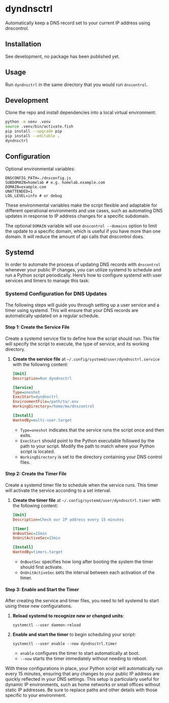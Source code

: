 # dyndnsctrl

Automatically keep a DNS record set to your current IP address using dnscontrol.

## Installation

See development, no package has been published yet.

## Usage

Run `dyndnsctrl` in the same directory that you would run `dnscontrol`.

## Development

Clone the repo and install dependencies into a local virtual environment:

```bash
python -m venv .venv
source .venv/bin/activate.fish
pip install --upgrade pip
pip install --editable .
dyndnsctrl
```

## Configuration

Optional environmental variables:

```shell
DNSCONFIG_PATH=./dnsconfig.js
SUBDOMAIN=homelab # e.g. homelab.example.com
DOMAIN=example.com
UNATTENDED=1
LOG_LEVEL=info # or debug
```

These environmental variables make the script flexible and adaptable for different operational environments and use cases, such as automating DNS updates in response to IP address changes for a specific subdomain.

The optional `DOMAIN` variable will use `dnscontrol --domains` option to limit the update to a specific domain, which is useful if you have more than one domain. It will reduce the amount of api calls that dnscontrol does.

## Systemd

In order to automate the process of updating DNS records with `dnscontrol` whenever your public IP changes, you can utilize systemd to schedule and run a Python script periodically. Here’s how to configure systemd with user services and timers to manage this task:

### Systemd Configuration for DNS Updates

The following steps will guide you through setting up a user service and a timer using systemd. This will ensure that your DNS records are automatically updated on a regular schedule.

#### Step 1: Create the Service File

Create a systemd service file to define how the script should run. This file will specify the script to execute, the type of service, and its working directory.

1. **Create the service file** at `~/.config/systemd/user/dyndnsctrl.service` with the following content:

    ```ini
    [Unit]
    Description=Run dyndnsctrl

    [Service]
    Type=oneshot
    ExecStart=dyndnsctrl
    EnvironmentFile=/path/to/.env
    WorkingDirectory=/home/me/dnscontrol

    [Install]
    WantedBy=multi-user.target
    ```

    - `Type=oneshot` indicates that the service runs the script once and then exits.
    - `ExecStart` should point to the Python executable followed by the path to your script. Modify the path to match where your Python script is located.
    - `WorkingDirectory` is set to the directory containing your DNS control files.

#### Step 2: Create the Timer File

Create a systemd timer file to schedule when the service runs. This timer will activate the service according to a set interval.

1. **Create the timer file** at `~/.config/systemd/user/dyndnsctrl.timer` with the following content:

    ```ini
    [Unit]
    Description=Check our IP address every 15 minutes

    [Timer]
    OnBootSec=15min
    OnUnitActiveSec=15min

    [Install]
    WantedBy=timers.target
    ```

    - `OnBootSec` specifies how long after booting the system the timer should first activate.
    - `OnUnitActiveSec` sets the interval between each activation of the timer.

#### Step 3: Enable and Start the Timer

After creating the service and timer files, you need to tell systemd to start using these new configurations.

1. **Reload systemd to recognize new or changed units**:

    ```shell
    systemctl --user daemon-reload
    ```

2. **Enable and start the timer** to begin scheduling your script:

    ```shell
    systemctl --user enable --now dyndnsctrl.timer
    ```

    - `enable` configures the timer to start automatically at boot.
    - `--now` starts the timer immediately without needing to reboot.

With these configurations in place, your Python script will automatically run every 15 minutes, ensuring that any changes to your public IP address are quickly reflected in your DNS settings. This setup is particularly useful for dynamic IP environments, such as home networks or small offices without static IP addresses. Be sure to replace paths and other details with those specific to your environment.